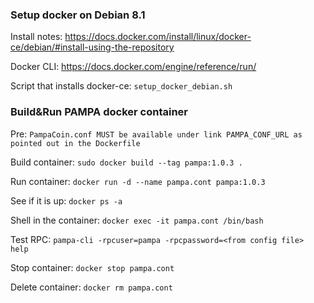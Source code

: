 ### Setup docker on Debian 8.1

Install notes: https://docs.docker.com/install/linux/docker-ce/debian/#install-using-the-repository

Docker CLI: https://docs.docker.com/engine/reference/run/

Script that installs docker-ce: `setup_docker_debian.sh`

### Build&Run PAMPA docker container

Pre: `PampaCoin.conf MUST be available under link PAMPA_CONF_URL as pointed out in the Dockerfile`

Build container: `sudo docker build --tag pampa:1.0.3 .`

Run container: `docker run -d --name pampa.cont pampa:1.0.3`

See if it is up: `docker ps -a`

Shell in the container: `docker exec -it pampa.cont /bin/bash`

Test RPC: `pampa-cli -rpcuser=pampa -rpcpassword=<from config file> help`

Stop container: `docker stop pampa.cont`

Delete container: `docker rm pampa.cont`